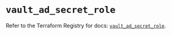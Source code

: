 # `vault_ad_secret_role`

Refer to the Terraform Registry for docs: [`vault_ad_secret_role`](https://registry.terraform.io/providers/hashicorp/vault/5.1.0/docs/resources/ad_secret_role).
